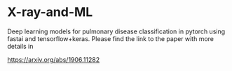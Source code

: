 # X-ray-and-ML
Deep learning models for pulmonary disease classification in pytorch using fastai and tensorflow+keras.
Please find the link to the paper with more details in

https://arxiv.org/abs/1906.11282


